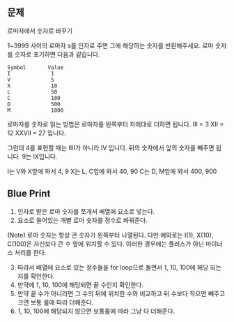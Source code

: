 ## 문제

로마자에서 숫자로 바꾸기

1~3999 사이의 로마자 s를 인자로 주면 그에 해당하는 숫자를 반환해주세요.
로마 숫자를 숫자로 표기하면 다음과 같습니다.

```
Symbol       Value
I             1
V             5
X             10
L             50
C             100
D             500
M             1000
```

로마자를 숫자로 읽는 방법은 로마자를 왼쪽부터 차례대로 더하면 됩니다.
III = 3
XII = 12
XXVII = 27
입니다.

그런데 4를 표현할 때는 IIII가 아니라 IV 입니다.
뒤의 숫자에서 앞의 숫자를 빼주면 됩니다.
9는 IX입니다.

I는 V와 X앞에 와서 4, 9
X는 L, C앞에 와서 40, 90
C는 D, M앞에 와서 400, 900

## Blue Print

1. 인자로 받은 로마 숫자를 쪼개서 배열에 요소로 넣는다.
2. 요소로 들어있는 개별 로마 숫자를 정수로 바꿔준다.

(Note) 로마 숫자는 항상 큰 숫자가 왼쪽부터 나열된다. 다만 예외로는 I(1), X(10), C(100)은 자신보다 큰 수 앞에 위치할 수 있다. 이러한 경우에는 플러스가 아닌 마이너스 처리를 한다.

3. 따라서 배열에 요소로 있는 정수들을 for loop으로 돌면서 1, 10, 100에 해당 되는지를 확인한다.
4. 만약에 1, 10, 100에 해당되면 끝 수인지 확인한다.
5. 만약 끝 수가 아니라면 그 수의 뒤에 위치한 수와 비교하고 뒤 수보다 작으면 빼주고 크면 보통 룰에 따라 더해준다.
6. 1, 10, 100에 해당되지 않으면 보통룰에 따라 그냥 다 더해준다.

